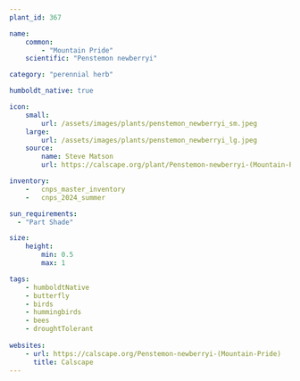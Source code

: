 ```yaml
---
plant_id: 367 

name: 
    common: 
        - "Mountain Pride"  
    scientific: "Penstemon newberryi"  

category: "perennial herb"

humboldt_native: true

icon: 
    small: 
        url: /assets/images/plants/penstemon_newberryi_sm.jpeg 
    large: 
        url: /assets/images/plants/penstemon_newberryi_lg.jpeg 
    source: 
        name: Steve Matson 
        url: https://calscape.org/plant/Penstemon-newberryi-(Mountain-Pride)/gallery

inventory: 
    -   cnps_master_inventory
    -   cnps_2024_summer

sun_requirements:
  - "Part Shade"

size:
    height: 
        min: 0.5
        max: 1

tags: 
    - humboldtNative
    - butterfly
    - birds
    - hummingbirds
    - bees
    - droughtTolerant
 
websites: 
    - url: https://calscape.org/Penstemon-newberryi-(Mountain-Pride) 
      title: Calscape
---
```

